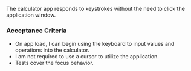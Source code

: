 The calculator app responds to keystrokes without the need to click the application window.

### Acceptance Criteria

- On app load, I can begin using the keyboard to input values and operations into the calculator.
- I am not required to use a cursor to utilize the application.
- Tests cover the focus behavior.
